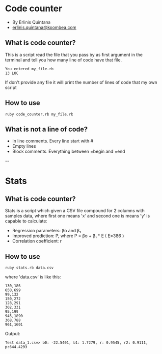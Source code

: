 Code counter
====
- By Erlinis Quintana 
- erlinis.quintana@koombea.com

What is code counter?
--
This is a script read the file that you pass by as first argument in the terminal and tell you how many line of code have that file.

	You entered my_file.rb
	13 LOC

 If don't provide any file it will print the number of lines of code that my own script

How to use
--
	ruby code_counter.rb my_file.rb

What is not a line of code?
--
- In line comments. Every line  start with #
- Empty lines
- Block comments. Everything between =begin and =end

--


Stats
==

What is code counter?
--
Stats is a script which given a CSV file compound for 2 columns with samples data, where first one means 'x' and second one is means 'y' is capable to calculate:
- Regression parameters: βo and β₁
- Improved prediction: P,  where P = βo + β₁ * E ( E=386 )
- Correlation coefficient: r

How to use
--
	ruby stats.rb data.csv

where 'data.csv' is like this:

	130,186
	650,699
	99,132
	150,272
	128,291
	302,331
	95,199
	945,1890
	368,788
	961,1601

Output:

	Test data_1.csv> b0: -22.5401, b1: 1.7279, r: 0.9545, r2: 0.9111, p:644.4293



